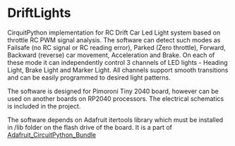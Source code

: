 # DriftLights
CirquitPython implementation for RC Drift Car Led Light system based on throttle RC PWM signal analysis. The software can detect such modes as Failsafe (no RC signal or RC reading error), Parked (Zero throttle), Forward, Backward (reverse) car movement, Acceleration and Brake. On each of these mode it can independently control 3 channels of LED lights - Heading Light, Brake Light and Marker Light. All channels support smooth transitions and can be easily programmed to desired light patterns.

The software is designed for Pimoroni Tiny 2040 board, however can be used on another boards on RP2040 processors. The electrical schematics is included in the project. 

The software depends on Adafruit itertools library which must be installed in /lib folder on the flash drive of the board. It is a part of [Adafruit_CircuitPython_Bundle](https://github.com/adafruit/Adafruit_CircuitPython_Bundle#:~:text=Insights-,Adafruit_CircuitPython_Bundle,-Public)

